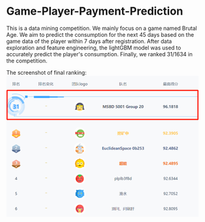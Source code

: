 # Game-Player-Payment-Prediction
This is a data mining competition. We mainly focus on a game named Brutal Age. We aim to predict the consumption for the next 45 days based on the game data of the player within 7 days after registration. After data exploration and feature engineering, the lightGBM model was used to accurately predict the player's consumption. Finally, we ranked 31/1634 in the competition.

The screenshot of final ranking:![alt](https://github.com/YimiaoSun/Game-Player-Payment-Prediction/blob/master/Final%20Ranking.png)
